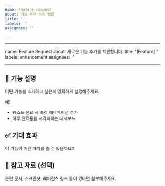 ```yaml
---
name: Feature request
about: 기능 추가 이슈 템플
title: ''
labels: ''
assignees: ''

---
```


---
name: Feature Request
about: 새로운 기능 추가를 제안합니다.
title: "[Feature] "
labels: enhancement
assignees: ''

---

## 🧩 기능 설명
어떤 기능을 추가하고 싶은지 명확하게 설명해주세요.

예)
- 퀘스트 완료 시 축하 애니메이션 추가
- 하루 완료율을 시각화하는 대시보드

## ✅ 기대 효과
이 기능이 어떤 가치를 줄 수 있을까요?

## 📌 참고 자료 (선택)
관련 문서, 스크린샷, 레퍼런스 링크 등이 있다면 첨부해주세요.
